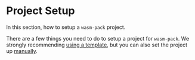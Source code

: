 # Project Setup

In this section, how to setup a `wasm-pack` project.

There are a few things you need to do to setup a project for `wasm-pack`.
We strongly recommending [using a template], but you can also set the project
up [manually].

[using a template]: ./using-a-template.html
[manually]: ./manual-setup.html
